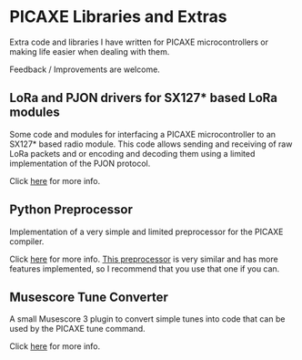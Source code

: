 # PICAXE Libraries and Extras
Extra code and libraries I have written for PICAXE microcontrollers or making life easier when dealing with them.

Feedback / Improvements are welcome.

## LoRa and PJON drivers for SX127* based LoRa modules
Some code and modules for interfacing a PICAXE microcontroller to an SX127* based radio module. This code allows sending and receiving of raw LoRa packets and or encoding and decoding them using a limited implementation of the PJON protocol.

Click [here](LoRa%20and%20PJON/README.md) for more info.

## Python Preprocessor
Implementation of a very simple and limited preprocessor for the PICAXE compiler.

Click [here](PythonPreprocessor/README.md) for more info.
[This preprocessor](https://github.com/Patronics/PicaxePreprocess) is very similar and has more features implemented, so I recommend that you use that one if you can.

## Musescore Tune Converter
A small Musescore 3 plugin to convert simple tunes into code that can be used by the PICAXE tune command.

Click [here](MusescoreTuneConverter/README.md) for more info.